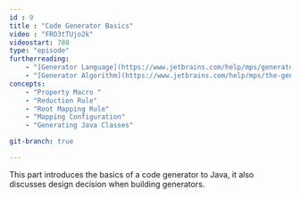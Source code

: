 ```yaml
---
id : 9
title : "Code Generator Basics"
video : "FRO3tTUjo2k"
videostart: 780
type: "episode"
furtherreading:
    - "[Generator Language](https://www.jetbrains.com/help/mps/generator-language.html)"
    - "[Generator Algorithm](https://www.jetbrains.com/help/mps/the-generator-algorithm.html)"
concepts:
    - "Property Macro "
    - "Reduction Rule"
    - "Root Mapping Rule"
    - "Mapping Configuration"
    - "Generating Java Classes"

git-branch: true

---
```


This part introduces the basics of a code generator to Java, it also discusses design decision when building generators. 
